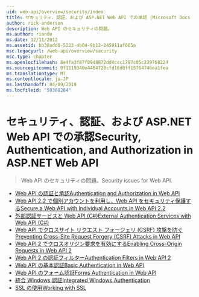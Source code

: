 ```yaml
---
uid: web-api/overview/security/index
title: セキュリティ、認証、および ASP.NET Web API での承認 |Microsoft Docs
author: rick-anderson
description: Web API のセキュリティの問題。
ms.author: riande
ms.date: 12/11/2012
ms.assetid: bb38add0-5223-4b04-9b12-245911af865a
msc.legacyurl: /web-api/overview/security
msc.type: chapter
ms.openlocfilehash: 8e4fa3f87f09d8872dd4ccc1797c05c229768224
ms.sourcegitcommit: 0f1119340e4464720cfd16d0ff15764746ea1fea
ms.translationtype: MT
ms.contentlocale: ja-JP
ms.lasthandoff: 04/09/2019
ms.locfileid: "59388284"
---
```

# <a name="security-authentication-and-authorization-in-aspnet-web-api"></a><span data-ttu-id="286de-103">セキュリティ、認証、および ASP.NET Web API での承認</span><span class="sxs-lookup"><span data-stu-id="286de-103">Security, Authentication, and Authorization in ASP.NET Web API</span></span>

> <span data-ttu-id="286de-104">Web API のセキュリティの問題。</span><span class="sxs-lookup"><span data-stu-id="286de-104">Security issues for Web API.</span></span>


- [<span data-ttu-id="286de-105">Web API の認証と承認</span><span class="sxs-lookup"><span data-stu-id="286de-105">Authentication and Authorization in Web API</span></span>](authentication-and-authorization-in-aspnet-web-api.md)
- [<span data-ttu-id="286de-106">Web API 2.2 で個別アカウントを利用し、Web API をセキュリティ保護する</span><span class="sxs-lookup"><span data-stu-id="286de-106">Secure a Web API with Individual Accounts in Web API 2.2</span></span>](individual-accounts-in-web-api.md)
- [<span data-ttu-id="286de-107">外部認証サービスと Web API (C#)</span><span class="sxs-lookup"><span data-stu-id="286de-107">External Authentication Services with Web API (C#)</span></span>](external-authentication-services.md)
- [<span data-ttu-id="286de-108">Web API でクロスサイト リクエスト フォージェリ (CSRF) 攻撃を防ぐ</span><span class="sxs-lookup"><span data-stu-id="286de-108">Preventing Cross-Site Request Forgery (CSRF) Attacks in Web API</span></span>](preventing-cross-site-request-forgery-csrf-attacks.md)
- [<span data-ttu-id="286de-109">Web API 2 でクロスオリジン要求を有効にする</span><span class="sxs-lookup"><span data-stu-id="286de-109">Enabling Cross-Origin Requests in Web API 2</span></span>](enabling-cross-origin-requests-in-web-api.md)
- [<span data-ttu-id="286de-110">Web API 2 の認証フィルター</span><span class="sxs-lookup"><span data-stu-id="286de-110">Authentication Filters in Web API 2</span></span>](authentication-filters.md)
- [<span data-ttu-id="286de-111">Web API の基本認証</span><span class="sxs-lookup"><span data-stu-id="286de-111">Basic Authentication in Web API</span></span>](basic-authentication.md)
- [<span data-ttu-id="286de-112">Web API のフォーム認証</span><span class="sxs-lookup"><span data-stu-id="286de-112">Forms Authentication in Web API</span></span>](forms-authentication.md)
- [<span data-ttu-id="286de-113">統合 Windows 認証</span><span class="sxs-lookup"><span data-stu-id="286de-113">Integrated Windows Authentication</span></span>](integrated-windows-authentication.md)
- [<span data-ttu-id="286de-114">SSL の使用</span><span class="sxs-lookup"><span data-stu-id="286de-114">Working with SSL</span></span>](working-with-ssl-in-web-api.md)
